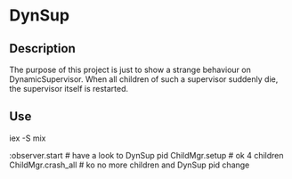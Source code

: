 # DynSup

## Description

The purpose of this project is just to show a strange behaviour on DynamicSupervisor.
When all children of such a supervisor suddenly die, the supervisor itself is restarted.

## Use

iex -S mix

:observer.start # have a look to DynSup pid
ChildMgr.setup # ok 4 children
ChildMgr.crash_all # ko no more children and DynSup pid change

